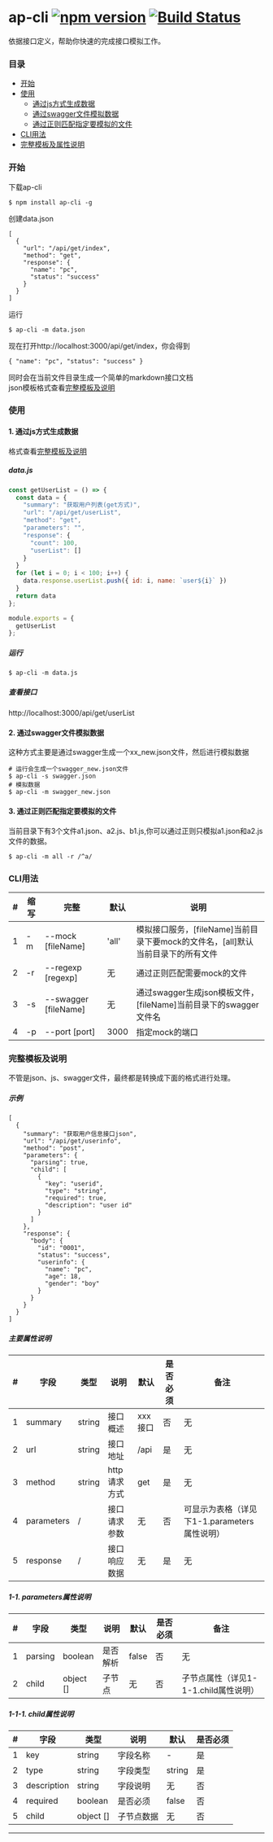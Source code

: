 # ap-cli [![npm version](https://badge.fury.io/js/ap-cli.svg)](http://badge.fury.io/js/ap-cli) [![Build Status](https://travis-ci.org/PengChen96/ap-cli.svg?branch=master)](https://travis-ci.org/PengChen96/ap-cli)
<!--[![NPM version](https://img.shields.io/npm/v/ap-cli.svg?style=flat)](https://www.npmjs.com/package/ap-cli)-->
依据接口定义，帮助你快速的完成接口模拟工作。

### 目录
- [开始](#开始)
- [使用](#使用)
  * [通过js方式生成数据](#通过js方式生成数据)
  * [通过swagger文件模拟数据](#通过swagger文件模拟数据)
  * [通过正则匹配指定要模拟的文件](#通过正则匹配指定要模拟的文件)
- [CLI用法](#CLI用法)
- [完整模板及属性说明](#完整模板及属性说明)

### 开始
下载ap-cli
```
$ npm install ap-cli -g
```
创建data.json
```
[
  {
    "url": "/api/get/index",
    "method": "get",
    "response": {
      "name": "pc",
      "status": "success"
    }
  }
]
```
运行
```
$ ap-cli -m data.json
```
现在打开http://localhost:3000/api/get/index，你会得到
```
{ "name": "pc", "status": "success" }
```
同时会在当前文件目录生成一个简单的markdown接口文档  
json模板格式查看[完整模板及说明](#完整模板及说明)

### 使用
#### 1. 通过js方式生成数据
格式查看[完整模板及说明](#完整模板及说明)
##### data.js
```javascript
const getUserList = () => {
  const data = {
    "summary": "获取用户列表(get方式)",
    "url": "/api/get/userList",
    "method": "get",
    "parameters": "",
    "response": {
      "count": 100,
      "userList": []
    }
  }
  for (let i = 0; i < 100; i++) {
    data.response.userList.push({ id: i, name: `user${i}` })
  }
  return data
};

module.exports = {
  getUserList
};
```
##### 运行
```
$ ap-cli -m data.js
```
##### 查看接口
http://localhost:3000/api/get/userList

#### 2. 通过swagger文件模拟数据
这种方式主要是通过swagger生成一个xx_new.json文件，然后进行模拟数据
```
# 运行会生成一个swagger_new.json文件
$ ap-cli -s swagger.json
# 模拟数据
$ ap-cli -m swagger_new.json
```

#### 3. 通过正则匹配指定要模拟的文件
当前目录下有3个文件a1.json、a2.js、b1.js,你可以通过正则只模拟a1.json和a2.js文件的数据。
```
$ ap-cli -m all -r /^a/
```

### CLI用法
|#|缩写|完整|默认|说明|
|--|----|------|------|------|
|1|-m|--mock [fileName]|'all'|模拟接口服务，[fileName]当前目录下要mock的文件名，[all]默认当前目录下的所有文件|
|2|-r|--regexp [regexp]|无|通过正则匹配需要mock的文件|
|3|-s|--swagger [fileName]|无|通过swagger生成json模板文件，[fileName]当前目录下的swagger文件名|
|4|-p|--port [port]|3000|指定mock的端口|

### 完整模板及说明
不管是json、js、swagger文件，最终都是转换成下面的格式进行处理。
##### 示例
```
[
  {
    "summary": "获取用户信息接口json",
    "url": "/api/get/userinfo",
    "method": "post",
    "parameters": {
      "parsing": true,
      "child": [
        {
          "key": "userid",
          "type": "string",
          "required": true,
          "description": "user id"
        }
      ]
    },
    "response": {
      "body": {
        "id": "0001",
        "status": "success",
        "userinfo": {
          "name": "pc",
          "age": 18,
          "gender": "boy"
        }
      }
    }
  }
]
```

##### 主要属性说明
| # | 字段 | 类型 | 说明 | 默认 | 是否必须 | 备注 |
|---|------|----|----|----|----|----|
|1| summary | string | 接口概述 | xxx接口 | 否 | 无 |
|2| url | string | 接口地址 | /api | 是 | 无 |
|3| method | string | http请求方式 | get | 是 | 无 |
|4| parameters | / | 接口请求参数 | 无 | 否 | 可显示为表格（详见下1-1.parameters属性说明） |
|5| response | / | 接口响应数据 | 无 | 是 | 无 |

##### 1-1. parameters属性说明
| # | 字段 | 类型 | 说明 | 默认 | 是否必须 | 备注 |
|---|------|----|----|----|----|----|
|1| parsing | boolean | 是否解析 | false | 否 | 无 |
|2| child | object [] | 子节点 | 无 | 否 | 子节点属性（详见1-1-1.child属性说明） |

##### 1-1-1. child属性说明
| # | 字段 | 类型 | 说明 | 默认 | 是否必须 |
|---|------|----|----|----|----|
|1| key | string | 字段名称 | - | 是 |
|2| type | string | 字段类型 | string | 是 |
|3| description | string | 字段说明 | 无 | 否 |
|4| required | boolean | 是否必须 | false | 否 |
|5| child | object [] | 子节点数据 | 无 | 否 |

---
